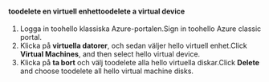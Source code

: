 #### <a name="toodelete-a-virtual-device"></a><span data-ttu-id="fec7b-101">toodelete en virtuell enhet</span><span class="sxs-lookup"><span data-stu-id="fec7b-101">toodelete a virtual device</span></span>

1. <span data-ttu-id="fec7b-102">Logga in toohello klassiska Azure-portalen.</span><span class="sxs-lookup"><span data-stu-id="fec7b-102">Sign in toohello Azure classic portal.</span></span>
2. <span data-ttu-id="fec7b-103">Klicka på **virtuella datorer**, och sedan väljer hello virtuell enhet.</span><span class="sxs-lookup"><span data-stu-id="fec7b-103">Click **Virtual Machines**, and then select hello virtual device.</span></span>
3. <span data-ttu-id="fec7b-104">Klicka på **ta bort** och välj toodelete alla hello virtuella diskar.</span><span class="sxs-lookup"><span data-stu-id="fec7b-104">Click **Delete** and choose toodelete all hello virtual machine disks.</span></span>

